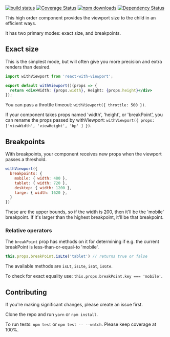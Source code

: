 [![build status](https://img.shields.io/travis/brigand/react-with-viewport/master.svg?style=flat-square)](https://travis-ci.org/brigand/react-with-viewport)
[![Coverage Status](https://coveralls.io/repos/github/brigand/react-with-viewport/badge.svg?branch=master)](https://coveralls.io/github/brigand/react-with-viewport?branch=master)
[![npm downloads](https://img.shields.io/npm/dm/react-with-viewport.svg?style=flat-square)](https://www.npmjs.com/package/react-with-viewport)
[![Dependency Status](https://img.shields.io/david/brigand/react-with-viewport.svg?style=flat-square)](https://david-dm.org/brigand/react-with-viewport)


This high order component provides the viewport size to the child in an efficient ways.

It has two primary modes: exact size, and breakpoints.

## Exact size

This is the simplest mode, but will often give you more precision and extra renders than desired.

```jsx
import withViewport from 'react-with-viewport';

export default withViewport()(props => {
  return <div>Width: {props.width}, Height: {props.height}</div>
});
```

You can pass a throttle timeout: `withViewport({ throttle: 500 })`.

If your component takes props named 'width', 'height', or 'breakPoint', you can rename the props passed by withViewport: `withViewport({ props: ['viewWidth', 'viewHeight', 'bp' ] })`.


## Breakpoints

With breakpoints, your component receives new props when the viewport passes a threshold.

```jsx
withViewport({
  breakpoints: {
    mobile: { width: 480 },
    tablet: { width: 720 },
    desktop: { width: 1200 },
    large: { width: 1620 },
  }
})
```

These are the upper bounds, so if the width is 200, then it'll be the 'mobile' breakpoint. If it's larger than the highest breakpoint, it'll be that breakpoint.

### Relative operators

The `breakPoint` prop has methods on it for determining if e.g. the current breakPoint is less-than-or-equal-to 'mobile'.

```js
this.props.breakPoint.isLte('tablet') // returns true or false
```

The available methods are `isLt`, `isLte`, `isGt`, `isGte`.

To check for exact equality use: `this.props.breakPoint.key === 'mobile'`.

## Contributing

If you're making significant changes, please create an issue first.

Clone the repo and run `yarn` or `npm install`.

To run tests: `npm test` or `npm test -- --watch`. Please keep coverage at 100%.

